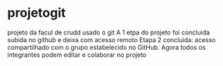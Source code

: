 # projetogit
projeto da facul de crudd
 usado o git
A 1 etpa do projeto foi concluida
subida no github e deixa com acesso remoto
 Etapa 2 concluida: acesso
compartilhado com o grupo estabelecido no 
GitHub.
 Agora todos os integrantes podem editar
e colaborar no projeto


